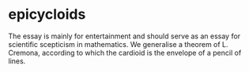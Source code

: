 # epicycloids
The essay is mainly for entertainment and should serve as an essay  for scientific scepticism in mathematics.
We generalise a theorem of L. Cremona, according to which the cardioid is the envelope of a pencil of lines.
